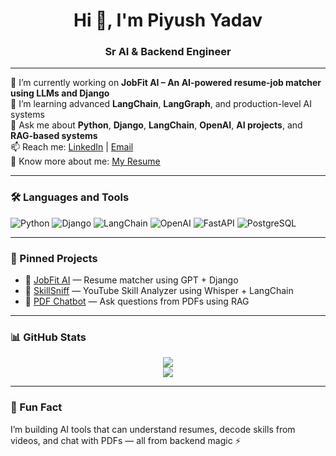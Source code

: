 <h1 align="center">Hi 👋, I'm Piyush Yadav</h1>
<h3 align="center">Sr AI & Backend Engineer</h3>

---

🔭 I’m currently working on **JobFit AI – An AI-powered resume-job matcher using LLMs and Django**  
🌱 I’m learning advanced **LangChain**, **LangGraph**, and production-level AI systems  
💬 Ask me about **Python**, **Django**, **LangChain**, **OpenAI**, **AI projects**, and **RAG-based systems**  
📫 Reach me: [LinkedIn](https://www.linkedin.com/in/piyushyadav1704/) | [Email](mailto:piyushyadavji930@gmail.com)  
📄 Know more about me: [My Resume](https://docs.google.com/document/d/1gnzn1NXslJkgQrtwCX6VMMgUmb6PFeZya2ZOdzk4jrQ/edit?usp=sharing)

---

### 🛠️ Languages and Tools

![Python](https://img.shields.io/badge/-Python-black?style=flat-square&logo=python)
![Django](https://img.shields.io/badge/-Django-green?style=flat-square&logo=django)
![LangChain](https://img.shields.io/badge/-LangChain-blue?style=flat-square)
![OpenAI](https://img.shields.io/badge/-OpenAI-black?style=flat-square)
![FastAPI](https://img.shields.io/badge/-FastAPI-teal?style=flat-square)
![PostgreSQL](https://img.shields.io/badge/-PostgreSQL-blue?style=flat-square&logo=postgresql)

---

### 📌 Pinned Projects

- 🔗 [JobFit AI](https://github.com/piyushyadav0417/jobfit-ai) — Resume matcher using GPT + Django  
- 🧠 [SkillSniff](https://github.com/piyushyadav0417/skill-analyzer) — YouTube Skill Analyzer using Whisper + LangChain  
- 📄 [PDF Chatbot](https://github.com/piyushyadav0417/pdf-chatbot) — Ask questions from PDFs using RAG  

---

### 📊 GitHub Stats

<p align="center">
  <img src="https://github-readme-stats.vercel.app/api?username=piyushyadav0417&show_icons=true&theme=radical" />
  <br>
  <img src="https://streak-stats.demolab.com/?user=piyushyadav0417&theme=radical" />
</p>

---

### 🧠 Fun Fact

I’m building AI tools that can understand resumes, decode skills from videos, and chat with PDFs — all from backend magic ⚡
